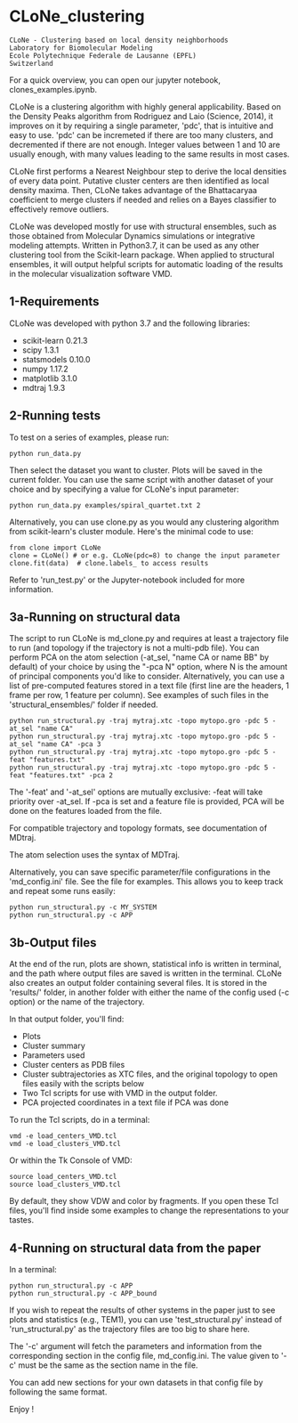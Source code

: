 # CLoNe_clustering

    CLoNe - Clustering based on local density neighborhoods
    Laboratory for Biomolecular Modeling
    Ecole Polytechnique Federale de Lausanne (EPFL)
    Switzerland


For a quick overview, you can open our jupyter notebook, clones_examples.ipynb.

CLoNe is a clustering algorithm with highly general applicability. Based on the Density Peaks algorithm from Rodriguez and Laio (Science, 2014), it improves on it by requiring a single parameter, 'pdc', that is intuitive and easy to use. 'pdc' can be incremeted if there are too many clusters, and decremented if there are not enough. Integer values between 1 and 10 are usually enough, with many values leading to the same results in most cases.  

CLoNe first performs a Nearest Neighbour step to derive the local densities of every data point. Putative cluster centers are then identified as local density maxima. Then, CLoNe takes advantage of the Bhattacaryaa coefficient to merge clusters if needed and relies on a Bayes classifier to effectively remove outliers.

CLoNe was developed mostly for use with structural ensembles, such as those obtained from Molecular Dynamics simulations or integrative modeling attempts. Written in Python3.7, it can be used as any other clustering tool from the Scikit-learn package. When applied to structural ensembles, it will output helpful scripts for automatic loading of the results in the molecular visualization software VMD.

1-Requirements
----

CLoNe was developed with python 3.7 and the following libraries:
- scikit-learn 0.21.3
- scipy 1.3.1
- statsmodels 0.10.0
- numpy 1.17.2
- matplotlib 3.1.0
- mdtraj 1.9.3


2-Running tests
----
To test on a series of examples, please run:
    
    python run_data.py

Then select the dataset you want to cluster. Plots will be saved in the current folder.
You can use the same script with another dataset of your choice and by specifying a value for CLoNe's input parameter:
    
    python run_data.py examples/spiral_quartet.txt 2

Alternatively, you can use clone.py as you would any clustering algorithm from scikit-learn's cluster module. Here's the minimal code to use:

    from clone import CLoNe
    clone = CLoNe() # or e.g. CLoNe(pdc=8) to change the input parameter
    clone.fit(data)  # clone.labels_ to access results

Refer to 'run_test.py' or the Jupyter-notebook included for more information.

3a-Running on structural data
----
The script to run CLoNe is md_clone.py and requires at least a trajectory file to run (and topology if the trajectory is not a multi-pdb file). 
You can perform PCA on the atom selection (-at_sel, "name CA or name BB" by default) of your choice by using the "-pca N" option, where N is the amount of principal components you'd like to consider.
Alternatively, you can use a list of pre-computed features stored in a text file (first line are the headers, 1 frame per row, 1 feature per column). See examples of such files in the 'structural_ensembles/' folder if needed. 


    python run_structural.py -traj mytraj.xtc -topo mytopo.gro -pdc 5 -at_sel "name CA"
    python run_structural.py -traj mytraj.xtc -topo mytopo.gro -pdc 5 -at_sel "name CA" -pca 3
    python run_structural.py -traj mytraj.xtc -topo mytopo.gro -pdc 5 -feat "features.txt"
    python run_structural.py -traj mytraj.xtc -topo mytopo.gro -pdc 5 -feat "features.txt" -pca 2


The '-feat' and '-at_sel' options are mutually exclusive: -feat will take priority over -at_sel. If -pca is set and a feature file is provided, PCA will be done on the features loaded from the file.

For compatible trajectory and topology formats, see documentation of MDtraj.

The atom selection uses the syntax of MDTraj.

Alternatively, you can save specific parameter/file configurations in the 'md_config.ini' file. See the file for examples. This allows you to keep track and repeat some runs easily:

    python run_structural.py -c MY_SYSTEM
    python run_structural.py -c APP


3b-Output files
----
At the end of the run, plots are shown, statistical info is written in terminal, and the path where output files are saved is written in the terminal. CLoNe also creates an output folder containing several files. It is stored in the 'results/' folder, in another folder with either the name of the config used (-c option) or the name of the trajectory.

In that output folder, you'll find:
- Plots
- Cluster summary
- Parameters used
- Cluster centers as PDB files
- Cluster subtrajectories as XTC files, and the original topology to open files easily with the scripts below
- Two Tcl scripts for use with VMD in the output folder.
- PCA projected coordinates in a text file if PCA was done

To run the Tcl scripts, do in a terminal:
    
    vmd -e load_centers_VMD.tcl
    vmd -e load_clusters_VMD.tcl

Or within the Tk Console of VMD:
    
    source load_centers_VMD.tcl
    source load_clusters_VMD.tcl

By default, they show VDW and color by fragments. If you open these Tcl files, you'll find inside some examples to change the representations to your tastes.

4-Running on structural data from the paper
----
In a terminal:

    python run_structural.py -c APP
    python run_structural.py -c APP_bound

If you wish to repeat the results of other systems in the paper just to see plots and statistics (e.g., TEM1), you can use 'test_structural.py' instead of 'run_structural.py' as the trajectory files are too big to share here.

The '-c' argument will fetch the parameters and information from the corresponding section in the config file, md_config.ini. The value given to '-c' must be the same as the section name in the file.

You can add new sections for your own datasets in that config file by following the same format.



Enjoy !
